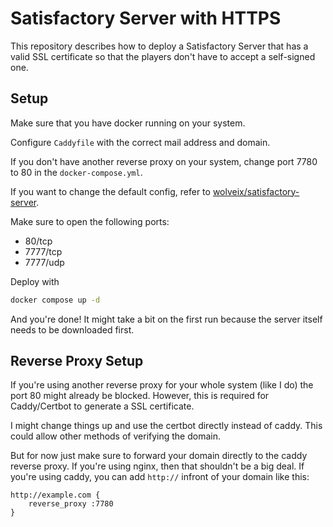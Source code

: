 # Satisfactory Server with HTTPS

This repository describes how to deploy a Satisfactory Server that has a valid SSL certificate so that the players don't have to accept a self-signed one.

## Setup

Make sure that you have docker running on your system.

Configure `Caddyfile` with the correct mail address and domain.

If you don't have another reverse proxy on your system, change port 7780 to 80 in the `docker-compose.yml`.

If you want to change the default config, refer to [wolveix/satisfactory-server](https://github.com/wolveix/satisfactory-server).

Make sure to open the following ports:
- 80/tcp
- 7777/tcp
- 7777/udp

Deploy with
```bash
docker compose up -d
```
And you're done! It might take a bit on the first run because the server itself needs to be downloaded first.

## Reverse Proxy Setup

If you're using another reverse proxy for your whole system (like I do) the port 80 might already be blocked.
However, this is required for Caddy/Certbot to generate a SSL certificate.

I might change things up and use the certbot directly instead of caddy. This could allow other methods of verifying the domain.

But for now just make sure to forward your domain directly to the caddy reverse proxy.
If you're using nginx, then that shouldn't be a big deal. If you're using caddy, you can add `http://` infront of your domain like this:
```caddyfile
http://example.com {
    reverse_proxy :7780
}
```
